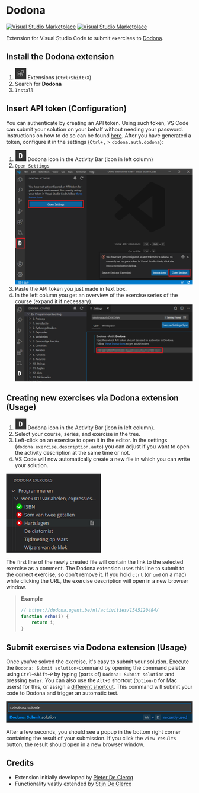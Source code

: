 # Dodona

[![Visual Studio Marketplace](https://vsmarketplacebadge.apphb.com/version-short/thepieterdc.dodona-plugin-vscode.svg)](https://marketplace.visualstudio.com/items?itemName=thepieterdc.dodona-plugin-vscode)
[![Visual Studio Marketplace](https://vsmarketplacebadge.apphb.com/installs-short/thepieterdc.dodona-plugin-vscode.svg?style=flat-square)](https://marketplace.visualstudio.com/items?itemName=thepieterdc.dodona-plugin-vscode)

Extension for Visual Studio Code to submit exercises to [Dodona](https://dodona.ugent.be/).

## Install the Dodona extension

1. <img src="assets/extensions-view-icon.png" alt="Extensions" width=30px; /> Extensions (`Ctrl+Shift+X`)
2. Search for **Dodona**
3. `Install`

## Insert API token (Configuration)

You can authenticate by creating an API token. Using such token, VS Code can submit your solution on your behalf without needing your password. Instructions on how to do so can be found [here](https://dodona-edu.github.io/guides/creating-an-api-token/). After you have generated a token, configure it in the settings (`Ctrl+,` > `dodona.auth.dodona`):

1. <img src="assets/sideview.png" alt="cogwheel" width=30px;/> Dodona icon in the Activity Bar (icon in left column)
2. `Open Settings`
![API token](assets/api-token2.png)
3. Paste the API token you just made in text box.
4. In the left column you get an overview of the exercise series of the course (expand it if necessary).
![API token](assets/api-token3.png)

## Creating new exercises via Dodona extension (Usage)

1. <img src="assets/sideview.png" alt="sideview" width=30px;/> Dodona icon in the Activity Bar (icon in left column).
2. Select your course, series, and exercise in the tree.
3. Left-click on an exercise to open it in the editor. In the settings (`dodona.exercise.description.auto`) you can adjust if you want to open the activity description at the same time or not.
4. VS Code will now automatically create a new file in which you can write your solution.

<img src="assets/sideview-example.png" alt="sideview-example"/>

The first line of the newly created file will contain the link to the selected exercise as a comment. The Dodona extension uses this line to submit to the correct exercise, so don't remove it. If you hold `ctrl` (or `cmd` on a mac) while clicking the URL, the exercise description will open in a new browser window.

> **Example**
>
> ```javascript
> // https://dodona.ugent.be/nl/activities/1545120484/
> function echo(i) {
>     return i;
> }
> ```

## Submit exercises via Dodona extension (Usage)

Once you've solved the exercise, it's easy to submit your solution. Execute the `Dodona: Submit solution`-command by opening the command palette using `Ctrl+Shift+P` by typing (parts of) `Dodona: Submit solution` and pressing `Enter`. You can also use the `Alt+D` shortcut (`Option-D` for Mac users) for this, or assign a [different shortcut](https://code.visualstudio.com/docs/getstarted/keybindings#_keyboard-shortcuts-editor). This command will submit your code to Dodona and trigger an automatic test.

![Submit](assets/submit2.png)

After a few seconds, you should see a popup in the bottom right corner containing the result of your submission. If you click the `View results` button, the result should open in a new browser window.

## Credits

-   Extension initially developed by [Pieter De Clercq](https://thepieterdc.github.io/)
-   Functionality vastly extended by [Stijn De Clercq](https://github.com/stijndcl)
